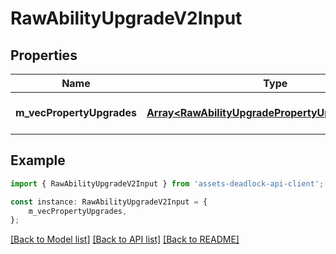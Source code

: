 # RawAbilityUpgradeV2Input


## Properties

Name | Type | Description | Notes
------------ | ------------- | ------------- | -------------
**m_vecPropertyUpgrades** | [**Array&lt;RawAbilityUpgradePropertyUpgradeV2Input&gt;**](RawAbilityUpgradePropertyUpgradeV2Input.md) |  | [optional] [default to undefined]

## Example

```typescript
import { RawAbilityUpgradeV2Input } from 'assets-deadlock-api-client';

const instance: RawAbilityUpgradeV2Input = {
    m_vecPropertyUpgrades,
};
```

[[Back to Model list]](../README.md#documentation-for-models) [[Back to API list]](../README.md#documentation-for-api-endpoints) [[Back to README]](../README.md)
